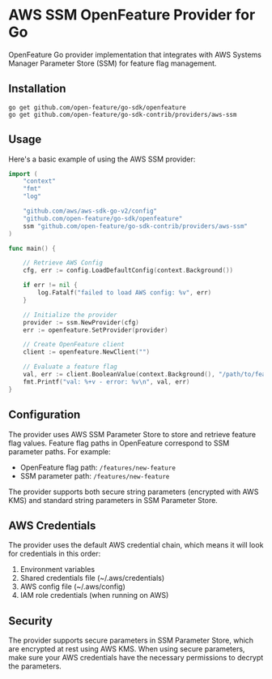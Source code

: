 # AWS SSM OpenFeature Provider for Go

OpenFeature Go provider implementation that integrates with AWS Systems Manager Parameter Store (SSM) for feature flag management.

## Installation

```shell
go get github.com/open-feature/go-sdk/openfeature
go get github.com/open-feature/go-sdk-contrib/providers/aws-ssm
```

## Usage

Here's a basic example of using the AWS SSM provider:

```go
import (
	"context"
	"fmt"
	"log"

	"github.com/aws/aws-sdk-go-v2/config"
	"github.com/open-feature/go-sdk/openfeature"
	ssm "github.com/open-feature/go-sdk-contrib/providers/aws-ssm"
)

func main() {

	// Retrieve AWS Config
	cfg, err := config.LoadDefaultConfig(context.Background())

	if err != nil {
		log.Fatalf("failed to load AWS config: %v", err)
	}

	// Initialize the provider
	provider := ssm.NewProvider(cfg)
	err := openfeature.SetProvider(provider)

	// Create OpenFeature client
	client := openfeature.NewClient("")

	// Evaluate a feature flag
	val, err := client.BooleanValue(context.Background(), "/path/to/feature/flag", false, nil)
	fmt.Printf("val: %+v - error: %v\n", val, err)
}
```

## Configuration

The provider uses AWS SSM Parameter Store to store and retrieve feature flag values. Feature flag paths in OpenFeature correspond to SSM parameter paths. For example:

- OpenFeature flag path: `/features/new-feature`
- SSM parameter path: `/features/new-feature`

The provider supports both secure string parameters (encrypted with AWS KMS) and standard string parameters in SSM Parameter Store.

## AWS Credentials

The provider uses the default AWS credential chain, which means it will look for credentials in this order:
1. Environment variables
2. Shared credentials file (~/.aws/credentials)
3. AWS config file (~/.aws/config)
4. IAM role credentials (when running on AWS)

## Security

The provider supports secure parameters in SSM Parameter Store, which are encrypted at rest using AWS KMS. When using secure parameters, make sure your AWS credentials have the necessary permissions to decrypt the parameters.

